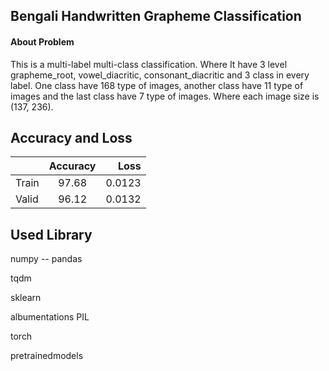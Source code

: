  ## Bengali Handwritten Grapheme Classification


#### About Problem
This is a multi-label multi-class classification. Where It have 3 level grapheme_root, vowel_diacritic, consonant_diacritic and 3 class in every label. One class have 168 type of images, another class have 11 type of images and the last class have 7 type of images. Where each image size is (137, 236). 



## Accuracy and Loss

|            |  Accuracy  |  Loss   |
| ---------- | :---------:| ------: |
|  Train     |  97.68     |  0.0123 |
|  Valid     |  96.12     |  0.0132 |



## Used Library
numpy --
pandas

tqdm

sklearn

albumentations
PIL

torch

pretrainedmodels
